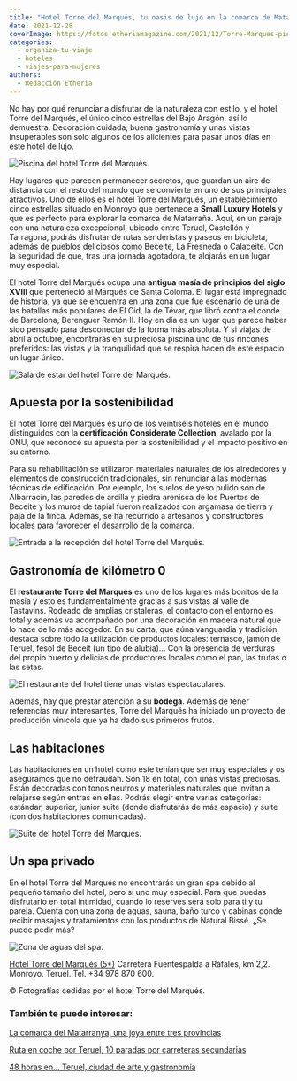 ```yaml
---
title: "Hotel Torre del Marqués, tu oasis de lujo en la comarca de Matarraña"
date: 2021-12-28
coverImage: https://fotos.etheriamagazine.com/2021/12/Torre-Marques-piscina.jpg
categories: 
  - organiza-tu-viaje
  - hoteles
  - viajes-para-mujeres
authors: 
  - Redacción Etheria
---
```


No hay por qué renunciar a disfrutar de la naturaleza con estilo, y el hotel Torre del Marqués, el único cinco estrellas del Bajo Aragón, así lo demuestra. Decoración cuidada, buena gastronomía y unas vistas insuperables son solo algunos de los alicientes para pasar unos días en este hotel de lujo.

![Piscina del hotel Torre del Marqués.](https://fotos.etheriamagazine.com/2021/12/Torre-Marques-piscina.jpg "Piscina del hotel Torre del Marqués.")

Hay lugares que parecen permanecer secretos, que guardan un aire de distancia con el 
resto del mundo que se convierte en uno de sus principales atractivos. Uno de ellos es 
el hotel Torre del Marqués, un establecimiento cinco estrellas situado en Monroyo que 
pertenece a **Small Luxury Hotels** y que es perfecto para explorar la comarca de 
Matarraña. Aquí, en un paraje con una naturaleza excepcional, ubicado entre Teruel, 
Castellón y Tarragona, podrás disfrutar de rutas senderistas y paseos en bicicleta, 
además de pueblos deliciosos como Beceite, La Fresneda o Calaceite. Con la seguridad de 
que, tras una jornada agotadora, te alojarás en un lugar muy especial. 

El hotel Torre del Marqués ocupa una **antigua masía de principios del siglo XVIII** que 
perteneció al Marqués de Santa Coloma. El lugar está impregnado de historia, ya que se 
encuentra en una zona que fue escenario de una de las batallas más populares de El Cid, 
la de Tévar, que libró contra el conde de Barcelona, Berenguer Ramón II. Hoy en día es 
un lugar que parece haber sido pensado para desconectar de la forma más absoluta. Y si 
viajas de abril a octubre, encontrarás en su preciosa piscina uno de tus rincones 
preferidos: las vistas y la tranquilidad que se respira hacen de este espacio un lugar 
único. 

![Sala de estar del hotel Torre del Marqués.](https://fotos.etheriamagazine.com/2021/12/Torre-Marques-sala-estar.jpg "Sala de estar del hotel Torre del Marqués.")

## Apuesta por la sostenibilidad

El hotel Torre del Marqués es uno de los veintiséis hoteles en el mundo distinguidos con 
la **certificación Considerate Collection**, avalado por la ONU, que reconoce su apuesta 
por la sostenibilidad y el impacto positivo en su entorno. 

Para su rehabilitación se utilizaron materiales naturales de los alrededores y elementos 
de construcción tradicionales, sin renunciar a las modernas técnicas de edificación. Por 
ejemplo, los suelos de yeso pulido son de Albarracín, las paredes de arcilla y piedra 
arenisca de los Puertos de Beceite y los muros de tapial fueron realizados con argamasa 
de tierra y paja de la finca. Además, se ha recurrido a artesanos y constructores 
locales para favorecer el desarrollo de la comarca. 

![Entrada a la recepción del hotel Torre del Marqués.](https://fotos.etheriamagazine.com/2021/12/Torre-marques-recepcion.jpg "Entrada a la recepción del hotel.")

## Gastronomía de kilómetro 0

El **restaurante Torre del Marqués** es uno de los lugares más bonitos de la masía y 
esto es fundamentalmente gracias a sus vistas al valle de Tastavins. Rodeado de amplias 
cristaleras, el contacto con el entorno es total y además va acompañado por una 
decoración en madera natural que lo hace de lo más acogedor. En su carta, que aúna 
vanguardia y tradición, destaca sobre todo la utilización de productos locales: 
ternasco, jamón de Teruel, fesol de Beceit (un tipo de alubia)… Con la presencia de 
verduras del propio huerto y delicias de productores locales como el pan, las trufas o 
las setas. 

![El restaurante del hotel tiene unas vistas espectaculares.](https://fotos.etheriamagazine.com/2021/12/Torre-marques-restaurante.jpg "El restaurante del hotel tiene unas vistas espectaculares.")

Además, hay que prestar atención a su **bodega**. Además de tener referencias muy 
interesantes, Torre del Marqués ha iniciado un proyecto de producción vinícola que ya ha 
dado sus primeros frutos. 

## Las habitaciones

Las habitaciones en un hotel como este tenían que ser muy especiales y os aseguramos que 
no defraudan. Son 18 en total, con unas vistas preciosas. Están decoradas con tonos 
neutros y materiales naturales que invitan a relajarse según entras en ellas. Podrás 
elegir entre varias categorías: estándar, superior, junior suite (donde disfrutarás de 
más espacio) y suite (con dos habitaciones comunicadas). 

![Suite del hotel Torre del Marqués.](https://fotos.etheriamagazine.com/2021/12/Torre-Marques-suite.jpg "Suite del hotel Torre del Marqués.")

## Un spa privado

En el hotel Torre del Marqués no encontrarás un gran spa debido al pequeño tamaño del 
hotel, pero sí uno muy especial. Para que puedas disfrutarlo en total intimidad, cuando 
lo reserves será solo para ti y tu pareja. Cuenta con una zona de aguas, sauna, baño 
turco y cabinas donde recibir masajes y tratamientos con los productos de Natural Bissé. 
¿Se puede pedir más? 

![Zona de aguas del spa.](https://fotos.etheriamagazine.com/2021/12/Torre-Marques-Spa.jpg "Zona de aguas del spa.")

[Hotel Torre del Marqués (5\*)](https://www.hoteltorredelmarques.com) Carretera 
Fuentespalda a Ráfales, km 2,2. Monroyo. Teruel. Tel. +34 978 870 600. 

© Fotografías cedidas por el hotel Torre del Marqués. 

### También te puede interesar:

[La comarca del Matarranya, una joya entre tres 
provincias](https://etheriamagazine.com/2019/07/16/que-hacer-en-matarranya-piscinas-naturales-verano/) 

[Ruta en coche por Teruel, 10 paradas por carreteras 
secundarias](https://etheriamagazine.com/2021/10/12/ruta-en-coche-por-teruel/) 

[48 horas en… Teruel, ciudad de arte y 
gastronomía](https://etheriamagazine.com/2020/02/10/viajes-romanticos-que-ver-donde-comer-teruel/)
